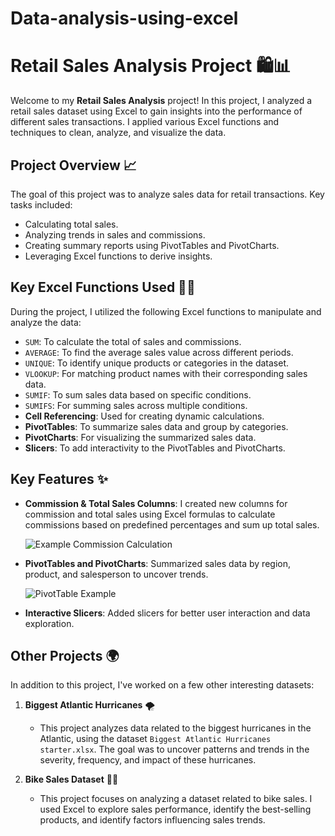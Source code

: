 # Data-analysis-using-excel
# Retail Sales Analysis Project 🛍️📊

Welcome to my **Retail Sales Analysis** project! In this project, I analyzed a retail sales dataset using Excel to gain insights into the performance of different sales transactions. I applied various Excel functions and techniques to clean, analyze, and visualize the data.

## Project Overview 📈

The goal of this project was to analyze sales data for retail transactions. Key tasks included:
- Calculating total sales.
- Analyzing trends in sales and commissions.
- Creating summary reports using PivotTables and PivotCharts.
- Leveraging Excel functions to derive insights.

## Key Excel Functions Used 🧑‍💻

During the project, I utilized the following Excel functions to manipulate and analyze the data:

- `SUM`: To calculate the total of sales and commissions.
- `AVERAGE`: To find the average sales value across different periods.
- `UNIQUE`: To identify unique products or categories in the dataset.
- `VLOOKUP`: For matching product names with their corresponding sales data.
- `SUMIF`: To sum sales data based on specific conditions.
- `SUMIFS`: For summing sales across multiple conditions.
- **Cell Referencing**: Used for creating dynamic calculations.
- **PivotTables**: To summarize sales data and group by categories.
- **PivotCharts**: For visualizing the summarized sales data.
- **Slicers**: To add interactivity to the PivotTables and PivotCharts.

## Key Features ✨

- **Commission & Total Sales Columns**: I created new columns for commission and total sales using Excel formulas to calculate commissions based on predefined percentages and sum up total sales.
  
  ![Example Commission Calculation](image_path_to_commission_calculation_image) <!-- Insert path to your image -->

- **PivotTables and PivotCharts**: Summarized sales data by region, product, and salesperson to uncover trends.
  
  ![PivotTable Example](image_path_to_pivot_table_image) <!-- Insert path to your image -->

- **Interactive Slicers**: Added slicers for better user interaction and data exploration.

## Other Projects 🌍

In addition to this project, I've worked on a few other interesting datasets:

1. **Biggest Atlantic Hurricanes** 🌪️
   - This project analyzes data related to the biggest hurricanes in the Atlantic, using the dataset `Biggest Atlantic Hurricanes starter.xlsx`. The goal was to uncover patterns and trends in the severity, frequency, and impact of these hurricanes.

2. **Bike Sales Dataset** 🚴‍♂️
   - This project focuses on analyzing a dataset related to bike sales. I used Excel to explore sales performance, identify the best-selling products, and identify factors influencing sales trends.


